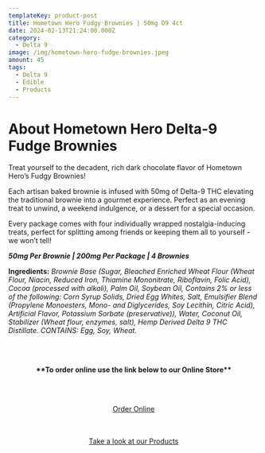 ```yaml
---
templateKey: product-post
title: Hometown Hero Fudgy Brownies | 50mg D9 4ct
date: 2024-02-13T21:24:00.000Z
category:
  - Delta 9
image: /img/hometown-hero-fudge-brownies.jpeg
amount: 45
tags:
  - Delta 9
  - Edible
  - Products
---
```

# **About Hometown Hero Delta-9 Fudge Brownies**

Treat yourself to the decadent, rich dark chocolate flavor of Hometown Hero’s Fudgy Brownies!

Each artisan baked brownie is infused with 50mg of Delta-9 THC elevating the traditional brownie into a gourmet experience. Perfect as an evening treat to unwind, a weekend indulgence, or a dessert for a special occasion.

Every package comes with four individually wrapped nostalgia-inducing treats, perfect for splitting among friends or keeping them all to yourself - we won’t tell!

***50mg Per Brownie | 200mg Per Package | 4 Brownies***

**Ingredients:** *Brownie Base (Sugar, Bleached Enriched Wheat Flour (Wheat Flour, Niacin, Reduced Iron, Thiamine Mononitrate, Riboflavin, Folic Acid), Cocoa (processed with alkali), Palm Oil, Soybean Oil, Contains 2% or less of the following: Corn Syrup Solids, Dried Egg Whites, Salt, Emulsifier Blend (Propylene Monoesters, Mono- and Diglycerides, Soy Lecithin, Citric Acid), Artificial Flavor, Potassium Sorbate (preservative)), Water, Coconut Oil, Stabilizer (Wheat flour, enzymes, salt), Hemp Derived Delta 9 THC Distillate. CONTAINS: Egg, Soy, Wheat.*

<br><br>

<Center>

**\*\*To order online use the link below to our Online Store\*\***

<br><br>

<Center><a class="link-view-more-products" target="_blank" href=" https://capitalcbd.shop/shop-online/">Order Online</a></

<br><br><br>

<Center><a class="link-view-more-products" target="_blank" href="https://capitalamericanshaman.com/products">Take a look at our Products</a></Center>

<br><br>